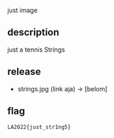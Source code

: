 just image

## description

just a tennis Strings

## release

- strings.jpg (link aja) -> [belom]

## flag

`LA2022{just_str1ng5}`
